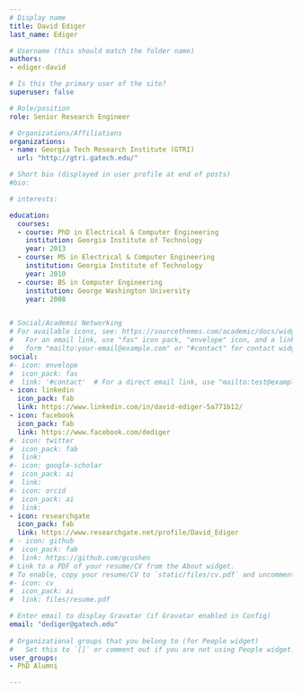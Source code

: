 ```yaml
---
# Display name
title: David Ediger
last_name: Ediger

# Username (this should match the folder name)
authors:
- ediger-david

# Is this the primary user of the site?
superuser: false

# Role/position
role: Senior Research Engineer

# Organizations/Affiliations
organizations:
- name: Georgia Tech Research Institute (GTRI)
  url: "http://gtri.gatech.edu/"

# Short bio (displayed in user profile at end of posts)
#bio: 

# interests:

education:
  courses:
  - course: PhD in Electrical & Computer Engineering
    institution: Georgia Institute of Technology
    year: 2013
  - course: MS in Electrical & Computer Engineering
    institution: Georgia Institute of Technology
    year: 2010
  - course: BS in Computer Engineering
    institution: George Washington University
    year: 2008


# Social/Academic Networking
# For available icons, see: https://sourcethemes.com/academic/docs/widgets/#icons
#   For an email link, use "fas" icon pack, "envelope" icon, and a link in the
#   form "mailto:your-email@example.com" or "#contact" for contact widget.
social:
#- icon: envelope
#  icon_pack: fas
#  link: '#contact'  # For a direct email link, use "mailto:test@example.org".
- icon: linkedin
  icon_pack: fab
  link: https://www.linkedin.com/in/david-ediger-5a771b12/
- icon: facebook
  icon_pack: fab
  link: https://www.facebook.com/dediger
#- icon: twitter
#  icon_pack: fab
#  link:
#- icon: google-scholar
#  icon_pack: ai
#  link: 
#- icon: orcid
#  icon_pack: ai
#  link: 
- icon: researchgate
  icon_pack: fab
  link: https://www.researchgate.net/profile/David_Ediger
# - icon: github
#  icon_pack: fab
#  link: https://github.com/gcushen
# Link to a PDF of your resume/CV from the About widget.
# To enable, copy your resume/CV to `static/files/cv.pdf` and uncomment the lines below.  
#- icon: cv
#  icon_pack: ai
#  link: files/resume.pdf

# Enter email to display Gravatar (if Gravatar enabled in Config)
email: "dediger@gatech.edu"
  
# Organizational groups that you belong to (for People widget)
#   Set this to `[]` or comment out if you are not using People widget.  
user_groups:
- PhD Alumni

---
```


